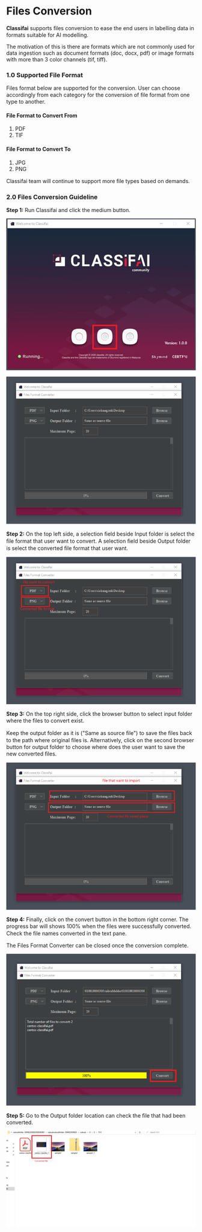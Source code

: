 # Files Conversion

**Classifai** supports ﬁles conversion to ease the end users in labelling data in formats suitable for AI modelling.

The motivation of this is there are formats which are not commonly used for data ingestion such as document formats \(doc, docx, pdf\) or image formats with more than 3 color channels \(tif, tiff\).

### 1.0 Supported File Format

Files format below are supported for the conversion. User can choose accordingly from each category for the conversion of ﬁle format from one type to another.

#### File Format to Convert From

1. PDF
2. TIF

#### File Format to Convert To

1. JPG
2. PNG

Classifai team will continue to support more ﬁle types based on demands.

### 2.0 Files Conversion Guideline

**Step 1:** Run Classifai and click the medium button.

![](../../.gitbook/assets/0%20%286%29.jpeg)

![](../../.gitbook/assets/1%20%284%29.png)

**Step 2:** On the top left side, a selection ﬁeld beside Input folder is select the ﬁle format that user want to convert. A selection ﬁeld beside Output folder is select the converted ﬁle format that user want.

![](../../.gitbook/assets/2%20%284%29.png)

**Step 3:** On the top right side, click the browser button to select input folder where the ﬁles to convert exist.

Keep the output folder as it is \("Same as source ﬁle"\) to save the ﬁles back to the path where original ﬁles is. Alternatively, click on the second browser button for output folder to choose where does the user want to save the new converted ﬁles.

![](../../.gitbook/assets/3%20%281%29.png)

**Step 4:** Finally, click on the convert button in the bottom right corner. The progress bar will shows 100% when the ﬁles were successfully converted. Check the ﬁle names converted in the text pane.

The Files Format Converter can be closed once the conversion complete.

![](../../.gitbook/assets/4%20%283%29.png)

**Step 5:** Go to the Output folder location can check the ﬁle that had been converted.

![](../../.gitbook/assets/5%20%282%29.jpeg)

